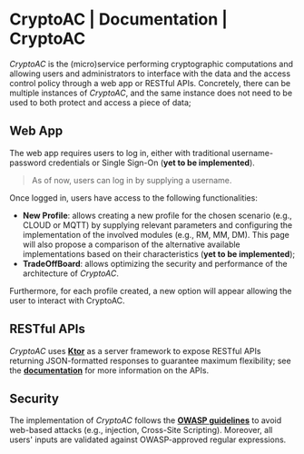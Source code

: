 # CryptoAC | Documentation | CryptoAC

*CryptoAC* is the (micro)service performing cryptographic computations and allowing users and administrators to interface with the data and the access control policy through a web app or RESTful APIs. Concretely, there can be multiple instances of *CryptoAC*, and the same instance does not need to be used to both protect and access a piece of data;


## Web App

The web app requires users to log in, either with traditional username-password credentials or Single Sign-On (**yet to be implemented**).

> As of now, users can log in by supplying a username.

Once logged in, users have access to the following functionalities:
* **New Profile**: allows creating a new profile for the chosen scenario (e.g., CLOUD or MQTT) by supplying relevant parameters and configuring the implementation of the involved modules (e.g., RM, MM, DM). This page will also propose a comparison of the alternative available implementations based on their characteristics (**yet to be implemented**);
* **TradeOffBoard**: allows optimizing the security and performance of the architecture of *CryptoAC*.

Furthermore, for each profile created, a new option will appear allowing the user to interact with CryptoAC.


## RESTful APIs

*CryptoAC* uses [**Ktor**](https://ktor.io/) as a server framework to expose RESTful APIs returning JSON-formatted responses to guarantee maximum flexibility; see the [**documentation**](./swagger_CryptoAC.yaml) for more information on the APIs.


## Security

The implementation of *CryptoAC* follows the [**OWASP guidelines**](https://owasp.org/www-project-cheat-sheets/cheatsheets/Cross_Site_Scripting_Prevention_Cheat_Sheet#) to avoid web-based attacks (e.g., injection, Cross-Site Scripting). Moreover, all users' inputs are validated against OWASP-approved regular expressions.